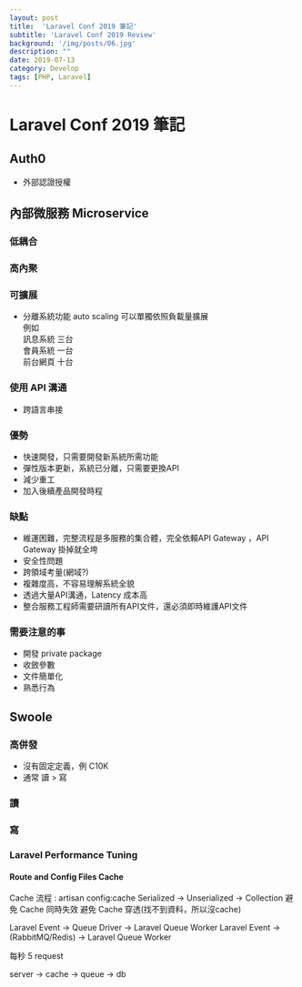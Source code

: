 ```yaml
---
layout: post
title:  'Laravel Conf 2019 筆記'
subtitle: 'Laravel Conf 2019 Review'
background: '/img/posts/06.jpg'
description: ""
date: 2019-07-13
category: Develop
tags: [PHP, Laravel]
---
```


# Laravel Conf 2019 筆記

## Auth0
- 外部認證授權


## 內部微服務 Microservice

### 低耦合

### 高內聚

### 可擴展
- 分離系統功能
auto scaling 可以單獨依照負載量擴展  
例如  
訊息系統 三台  
會員系統 一台  
前台網頁 十台  

### 使用 API 溝通
- 跨語言串接

### 優勢
- 快速開發，只需要開發新系統所需功能
- 彈性版本更新，系統已分離，只需要更換API
- 減少重工
- 加入後續產品開發時程

### 缺點
- 維運困難，完整流程是多服務的集合體，完全依賴API Gateway ，API Gateway 掛掉就全垮
- 安全性問題
- 跨領域考量(網域?)
- 複雜度高，不容易理解系統全貌
- 透過大量API溝通，Latency 成本高
- 整合服務工程師需要研讀所有API文件，還必須即時維護API文件

### 需要注意的事
- 開發 private package
- 收斂參數
- 文件簡單化
- 熟悉行為

## Swoole

### 高併發
- 沒有固定定義，例 C10K
- 通常 讀 > 寫

### 讀

### 寫

### Laravel Performance Tuning
#### Route and Config Files Cache
Cache 流程 : artisan config:cache
Serialized -> Unserialized -> Collection
避免 Cache 同時失效
避免 Cache 穿透(找不到資料，所以沒cache)

Laravel Event -> Queue Driver -> Laravel Queue Worker
Laravel Event -> (RabbitMQ/Redis) -> Laravel Queue Worker

每秒 5 request 

server -> cache -> queue -> db